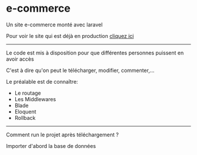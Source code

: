 # e-commerce
Un site e-commerce monté avec laravel

Pour voir le site qui est déjà en production <a href="http://mon-tshirt.42web.io">cliquez ici</a>

___

Le code est mis à disposition pour que différentes personnes puissent en avoir accès

C'est à dire qu'on peut le télécharger, modifier, commenter,...

Le préalable est de connaître:
  - Le routage
  - Les Middlewares
  - Blade
  - Eloquent
  - Rollback


___

Comment run le projet après téléchargement ?

Importer d'abord la base de données

